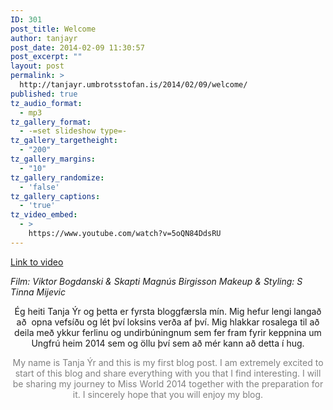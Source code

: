 ```yaml
---
ID: 301
post_title: Welcome
author: tanjayr
post_date: 2014-02-09 11:30:57
post_excerpt: ""
layout: post
permalink: >
  http://tanjayr.umbrotsstofan.is/2014/02/09/welcome/
published: true
tz_audio_format:
  - mp3
tz_gallery_format:
  - -=set slideshow type=-
tz_gallery_targetheight:
  - "200"
tz_gallery_margins:
  - "10"
tz_gallery_randomize:
  - 'false'
tz_gallery_captions:
  - 'true'
tz_video_embed:
  - >
    https://www.youtube.com/watch?v=5oQN84DdsRU
---
```

<a href="http://www.youtube.com/watch?v=5oQN84DdsRU" target="_blank">Link to video</a>

<em>Film: Viktor Bogdanski &amp; Skapti Magnús Birgisson</em>
<em> Makeup &amp; Styling: S Tinna Mijevic</em>
<p style="text-align: center;">Ég heiti Tanja Ýr og þetta er fyrsta bloggfærsla mín. Mig hefur lengi langað að  opna vefsíðu og lét því
loksins verða af því. Mig hlakkar rosalega til að deila með ykkur ferlinu og undirbúningnum sem fer fram
fyrir keppnina um Ungfrú heim 2014 sem og öllu því sem að mér kann að detta í hug.</p>
<p style="text-align: center;"><!--more--></p>
<p style="text-align: center;"><span style="color: #808080;">My name is Tanja Ýr and this is my first blog post. I am extremely excited to start of this blog and</span>
<span style="color: #808080;"> share everything with you that I find interesting. I will be sharing my journey to Miss World 2014</span>
<span style="color: #808080;"> together with the preparation for it. I sincerely hope that you will enjoy my blog.</span></p>